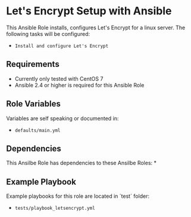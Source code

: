 Let's Encrypt Setup with Ansible
===========================

This Ansible Role installs, configures Let's Encrypt for a linux server. The following tasks will be configured:
* `Install and configure Let's Encrypt`

Requirements
------------

* Currently only tested with CentOS 7
* Ansible 2.4 or higher is required for this Ansible Role

Role Variables
--------------

Variables are self speaking or documented in:   
* `defaults/main.yml`

Dependencies
------------

This Ansilbe Role has dependencies to these Ansilbe Roles:
* 

Example Playbook
----------------

Example playbooks for this role are located in ´test´ folder:
* `tests/playbook_letsencrypt.yml`
